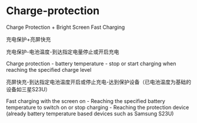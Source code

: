 # Charge-protection
Charge Protection + Bright Screen Fast Charging

充电保护+亮屏快充

充电保护-电池温度-到达指定电量停止或开启充电

Charge protection - battery temperature - stop or start charging when reaching the specified charge level

亮屏快充-到达指定电池温度开启或停止充电-达到保护设备（已电池温度为基础的设备如三星S23U）

Fast charging with the screen on - Reaching the specified battery temperature to switch on or stop charging - Reaching the protection device (already battery temperature based devices such as Samsung S23U)


